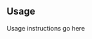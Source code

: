 <!-- TITLE -->
<!-- BADGES -->
<!-- DESCRIPTION -->
<!-- INSTALL -->

## Usage
Usage instructions go here

<!-- HISTORY -->
<!-- BACKERS -->
<!-- LICENSE -->
